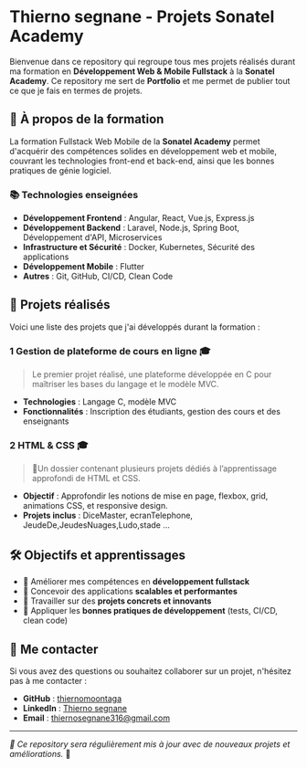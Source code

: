 # Thierno segnane - Projets Sonatel Academy

Bienvenue dans ce repository qui regroupe tous mes projets réalisés durant ma formation en **Développement Web & Mobile Fullstack** à la **Sonatel Academy**. Ce repository me sert de **Portfolio** et me permet de publier tout ce que je fais en termes de projets.

## 📌 À propos de la formation
La formation Fullstack Web Mobile de la **Sonatel Academy** permet d'acquérir des compétences solides en développement web et mobile, couvrant les technologies front-end et back-end, ainsi que les bonnes pratiques de génie logiciel.

### 📚 Technologies enseignées
- **Développement Frontend** : Angular, React, Vue.js, Express.js
- **Développement Backend** : Laravel, Node.js, Spring Boot, Développement d'API, Microservices
- **Infrastructure et Sécurité** : Docker, Kubernetes, Sécurité des applications
- **Développement Mobile** : Flutter
- **Autres** : Git, GitHub, CI/CD, Clean Code

## 🚀 Projets réalisés
Voici une liste des projets que j'ai développés durant la formation :

### 1 **Gestion de plateforme de cours en ligne** 🎓
> Le premier projet réalisé, une plateforme développée en C pour maîtriser les bases du langage et le modèle MVC.
- **Technologies** : Langage C, modèle MVC
- **Fonctionnalités** : Inscription des étudiants, gestion des cours et des enseignants

### 2 **HTML & CSS** 🎓
> 🎨Un dossier contenant plusieurs projets dédiés à l’apprentissage approfondi de HTML et CSS.
- **Objectif** : Approfondir les notions de mise en page, flexbox, grid, animations CSS, et responsive design.
- **Projets inclus** : DiceMaster, ecranTelephone, JeudeDe,JeudesNuages,Ludo,stade ...

## 🛠️ Objectifs et apprentissages
- 🔹 Améliorer mes compétences en **développement fullstack**
- 🔹 Concevoir des applications **scalables et performantes**
- 🔹 Travailler sur des **projets concrets et innovants**
- 🔹 Appliquer les **bonnes pratiques de développement** (tests, CI/CD, clean code)

## 📩 Me contacter
Si vous avez des questions ou souhaitez collaborer sur un projet, n'hésitez pas à me contacter :
- **GitHub** : [thiernomoontaga](https://github.com/thiernomoontaga)
- **LinkedIn** : [Thierno segnane](www.linkedin.com/in/thierno-segnane-19a910249)
- **Email** : thiernosegnane316@gmail.com

---
_📌 Ce repository sera régulièrement mis à jour avec de nouveaux projets et améliorations._ 🚀

